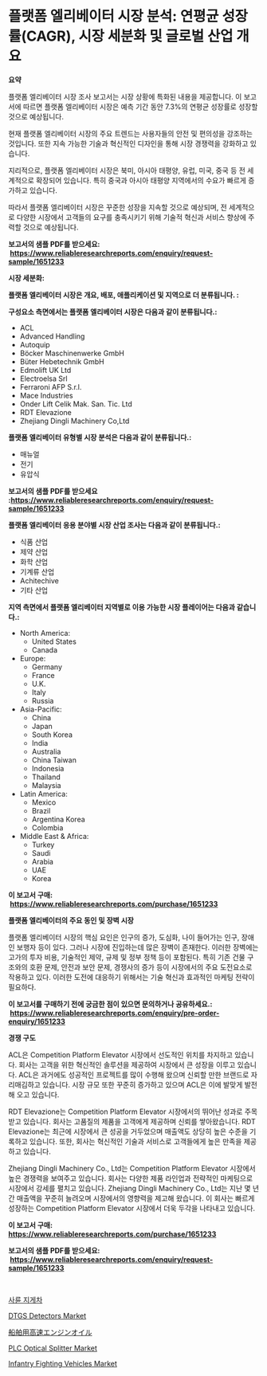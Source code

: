 <p><h1>플랫폼 엘리베이터 시장 분석: 연평균 성장률(CAGR), 시장 세분화 및 글로벌 산업 개요</h1></p><p><strong>요약</strong></p>
<p><p>플랫폼 엘리베이터 시장 조사 보고서는 시장 상황에 특화된 내용을 제공합니다. 이 보고서에 따르면 플랫폼 엘리베이터 시장은 예측 기간 동안 7.3%의 연평균 성장률로 성장할 것으로 예상됩니다.</p><p>현재 플랫폼 엘리베이터 시장의 주요 트렌드는 사용자들의 안전 및 편의성을 강조하는 것입니다. 또한 지속 가능한 기술과 혁신적인 디자인을 통해 시장 경쟁력을 강화하고 있습니다.</p><p>지리적으로, 플랫폼 엘리베이터 시장은 북미, 아시아 태평양, 유럽, 미국, 중국 등 전 세계적으로 확장되어 있습니다. 특히 중국과 아시아 태평양 지역에서의 수요가 빠르게 증가하고 있습니다.</p><p>따라서 플랫폼 엘리베이터 시장은 꾸준한 성장을 지속할 것으로 예상되며, 전 세계적으로 다양한 시장에서 고객들의 요구를 충족시키기 위해 기술적 혁신과 서비스 향상에 주력할 것으로 예상됩니다.</p></p>
<p><strong>보고서의 샘플 PDF를 받으세요: &nbsp;<a href="https://www.reliableresearchreports.com/enquiry/request-sample/1651233">https://www.reliableresearchreports.com/enquiry/request-sample/1651233</a></strong></p>
<p><strong>시장 세분화:</strong></p>
<p><strong> 플랫폼 엘리베이터 시장은 개요, 배포, 애플리케이션 및 지역으로 더 분류됩니다. :</strong></p>
<p><strong>구성요소 측면에서는 플랫폼 엘리베이터 시장은 다음과 같이 분류됩니다.:</strong></p>
<p><ul><li>ACL</li><li>Advanced Handling</li><li>Autoquip</li><li>Böcker Maschinenwerke GmbH</li><li>Büter Hebetechnik GmbH</li><li>Edmolift UK Ltd</li><li>Electroelsa Srl</li><li>Ferraroni AFP S.r.l.</li><li>Mace Industries</li><li>Onder Lift Celik Mak. San. Tic. Ltd</li><li>RDT Elevazione</li><li>Zhejiang Dingli Machinery Co,Ltd</li></ul></p>
<p><strong> 플랫폼 엘리베이터 유형별 시장 분석은 다음과 같이 분류됩니다.:</strong></p>
<p><ul><li>매뉴얼</li><li>전기</li><li>유압식</li></ul></p>
<p><strong>보고서의 샘플 PDF를 받으세요 :<a href="https://www.reliableresearchreports.com/enquiry/request-sample/1651233">https://www.reliableresearchreports.com/enquiry/request-sample/1651233</a></strong></p>
<p><strong> 플랫폼 엘리베이터 응용 분야별 시장 산업 조사는 다음과 같이 분류됩니다.:</strong></p>
<p><ul><li>식품 산업</li><li>제약 산업</li><li>화학 산업</li><li>기계류 산업</li><li>Achitechive</li><li>기타 산업</li></ul></p>
<p><strong>지역 측면에서 플랫폼 엘리베이터 지역별로 이용 가능한 시장 플레이어는 다음과 같습니다.:</strong></p>
<p><ul>
    <li>
        North America:
        <ul>
            <li>United States</li>
            <li>Canada</li>
        </ul>
    </li>
    <li>
        Europe:
        <ul>
            <li>Germany</li>
            <li>France</li>
            <li>U.K.</li>
            <li>Italy</li>
            <li>Russia</li>
        </ul>
    </li>
    <li>
        Asia-Pacific:
        <ul>
            <li>China</li>
            <li>Japan</li>
            <li>South Korea</li>
            <li>India</li>
            <li>Australia</li>
            <li>China Taiwan</li>
            <li>Indonesia</li>
            <li>Thailand</li>
            <li>Malaysia</li>
        </ul>
    </li>
    <li>
        Latin America:
        <ul>
            <li>Mexico</li>
            <li>Brazil</li>
            <li>Argentina Korea</li>
            <li>Colombia</li>
        </ul>
    </li>
    <li>
        Middle East & Africa:
        <ul>
            <li>Turkey</li>
            <li>Saudi</li>
            <li>Arabia</li>
            <li>UAE</li>
            <li>Korea</li>
        </ul>
    </li>
    </ul></p>
<p><strong>이 보고서 구매: &nbsp;<a href="https://www.reliableresearchreports.com/purchase/1651233">https://www.reliableresearchreports.com/purchase/1651233</a></strong></p>
<p><strong>플랫폼 엘리베이터의 주요 동인 및 장벽 시장</strong></p>
<p><p>플랫폼 엘리베이터 시장의 핵심 요인은 인구의 증가, 도심화, 나이 들어가는 인구, 장애인 보행자 등이 있다. 그러나 시장에 진입하는데 많은 장벽이 존재한다. 이러한 장벽에는 고가의 투자 비용, 기술적인 제약, 규제 및 정부 정책 등이 포함된다. 특히 기존 건물 구조와의 호환 문제, 안전과 보안 문제, 경쟁사의 증가 등이 시장에서의 주요 도전요소로 작용하고 있다. 이러한 도전에 대응하기 위해서는 기술 혁신과 효과적인 마케팅 전략이 필요하다.</p></p>
<p><strong>이 보고서를 구매하기 전에 궁금한 점이 있으면 문의하거나 공유하세요.: &nbsp;<a href="https://www.reliableresearchreports.com/enquiry/pre-order-enquiry/1651233">https://www.reliableresearchreports.com/enquiry/pre-order-enquiry/1651233</a></strong></p>
<p><strong>경쟁 구도</strong></p>
<p><p>ACL은 Competition Platform Elevator 시장에서 선도적인 위치를 차지하고 있습니다. 회사는 고객을 위한 혁신적인 솔루션을 제공하여 시장에서 큰 성장을 이루고 있습니다. ACL은 과거에도 성공적인 프로젝트를 많이 수행해 왔으며 신뢰할 만한 브랜드로 자리매김하고 있습니다. 시장 규모 또한 꾸준히 증가하고 있으며 ACL은 이에 발맞게 발전해 오고 있습니다.</p><p>RDT Elevazione는 Competition Platform Elevator 시장에서의 뛰어난 성과로 주목받고 있습니다. 회사는 고품질의 제품을 고객에게 제공하며 신뢰를 쌓아왔습니다. RDT Elevazione는 최근에 시장에서 큰 성공을 거두었으며 매출액도 상당히 높은 수준을 기록하고 있습니다. 또한, 회사는 혁신적인 기술과 서비스로 고객들에게 높은 만족을 제공하고 있습니다.</p><p>Zhejiang Dingli Machinery Co., Ltd는 Competition Platform Elevator 시장에서 높은 경쟁력을 보여주고 있습니다. 회사는 다양한 제품 라인업과 전략적인 마케팅으로 시장에서 강세를 펼치고 있습니다. Zhejiang Dingli Machinery Co., Ltd는 지난 몇 년간 매출액을 꾸준히 늘려오며 시장에서의 영향력을 제고해 왔습니다. 이 회사는 빠르게 성장하는 Competition Platform Elevator 시장에서 더욱 두각을 나타내고 있습니다.</p></p>
<p><strong>이 보고서 구매: &nbsp; <a href="https://www.reliableresearchreports.com/purchase/1651233">https://www.reliableresearchreports.com/purchase/1651233</a></strong></p>
<p><strong>보고서의 샘플 PDF를 받으세요: &nbsp;<a href="https://www.reliableresearchreports.com/enquiry/request-sample/1651233">https://www.reliableresearchreports.com/enquiry/request-sample/1651233</a></strong><strong></strong></p>
<p>&nbsp;</p>
<p><p><a href="https://github.com/vs019sa3m8x/Market-Research-Report-List-1/blob/main/796053310332.md">사륜 지게차</a></p><p><a href="https://github.com/gulaimolin/Market-Research-Report-List-3/blob/main/dtgs-detectors-market.md">DTGS Detectors Market</a></p><p><a href="https://github.com/DonaldShaw1965/Market-Research-Report-List-1/blob/main/135878511363.md">船舶用高速エンジンオイル</a></p><p><a href="https://github.com/mauripalmi/Market-Research-Report-List-2/blob/main/plc-optical-splitter-market.md">PLC Optical Splitter Market</a></p><p><a href="https://issuu.com/reportprime-2/docs/infantry-fighting-vehicles-market-size-2030.pptx">Infantry Fighting Vehicles Market</a></p></p>